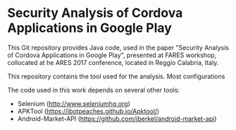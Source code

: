 # Security Analysis of Cordova Applications in Google Play

This Git repository provides Java code, used in the paper "Security Analysis of Cordova Applications in Google Play", presented at FARES workshop, collocated at he ARES 2017 conference, located in Reggio Calabria, Italy.

This repository contains the tool used for the analysis. Most configurations 

The code used in this work depends on several other tools:
- Selenium (http://www.seleniumhq.org)
- APKTool (https://ibotpeaches.github.io/Apktool/)
- Android-Market-API (https://github.com/jberkel/android-market-api)
